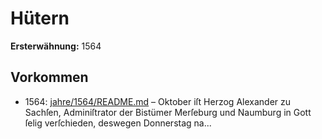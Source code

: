 # Hütern

**Ersterwähnung:** 1564

## Vorkommen
- 1564: [jahre/1564/README.md](../jahre/1564/README.md) – Oktober iſt Herzog Alexander zu Sachſen,
Adminiſtrator der Bistümer Merſeburg und Naumburg
in Gott ſelig verſchieden, deswegen Donnerstag na...
